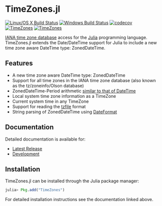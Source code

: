TimeZones.jl
============

[![Linux/OS X Build Status](https://travis-ci.org/JuliaTime/TimeZones.jl.svg?branch=master)](https://travis-ci.org/JuliaTime/TimeZones.jl)
[![Windows Build Status](https://ci.appveyor.com/api/projects/status/ru96a9u8h83j9ixu/branch/master?svg=true)](https://ci.appveyor.com/project/omus/timezones-jl)
[![codecov](https://codecov.io/gh/JuliaTime/TimeZones.jl/branch/master/graph/badge.svg)](https://codecov.io/gh/JuliaTime/TimeZones.jl)
[![TimeZones](http://pkg.julialang.org/badges/TimeZones_0.4.svg)](http://pkg.julialang.org/?pkg=TimeZones&ver=0.4)
[![TimeZones](http://pkg.julialang.org/badges/TimeZones_0.5.svg)](http://pkg.julialang.org/?pkg=TimeZones)

[IANA time zone database](http://www.iana.org/time-zones) access for the [Julia](http://julialang.org/) programming language. TimeZones.jl extends the Date/DateTime support for Julia to include a new time zone aware DateTime type: ZonedDateTime.

## Features

* A new time zone aware DateTime type: ZonedDateTime
* Support for all time zones in the IANA time zone database (also known as the tz/zoneinfo/Olson database)
* ZonedDateTime-Period arithmetic [similar to that of DateTime](http://julia.readthedocs.io/en/latest/manual/dates/#timetype-period-arithmetic)
* Local system time zone information as a TimeZone
* Current system time in any TimeZone
* Support for reading the [tzfile](http://man7.org/linux/man-pages/man5/tzfile.5.html) format
* String parsing of ZonedDateTime using [DateFormat](http://julia.readthedocs.org/en/latest/manual/dates/?highlight=dateformat#constructors)

## Documentation

Detailed documentation is available for:
* [Latest Release](http://timezonesjl.readthedocs.org/en/stable/)
* [Development](http://timezonesjl.readthedocs.org/en/latest/)

## Installation

TimeZones.jl can be installed through the Julia package manager:

```julia
julia> Pkg.add("TimeZones")
```

For detailed installation instructions see the documentation linked above.
